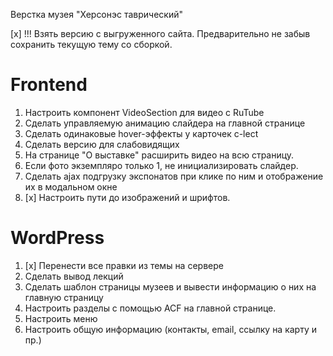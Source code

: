 Верстка музея "Херсонэс таврический"

[x] !!! Взять версию с выгруженного сайта. Предварительно не забыв сохранить текущую тему со сборкой.

# Frontend
1. Настроить компонент VideoSection для видео с RuTube
2. Сделать управляемую анимацию слайдера на главной странице
3. Сделать одинаковые hover-эффекты у карточек c-lect
4. Сделать версию для слабовидящих
5. На странице "О выставке" расширить видео на всю страницу.
6. Если фото экземпляро только 1, не инициализировать слайдер.
7. Сделать ajax подгрузку экспонатов при клике по ним и отображение их в модальном окне
8. [x] Настроить пути до изображений и шрифтов.

# WordPress
1. [x] Перенести все правки из темы на сервере
2. Сделать вывод лекций
3. Сделать шаблон страницы музеев и вывести информацию о них на главную страницу
4. Настроить разделы с помощью ACF на главной странице.
5. Настроить меню
6. Настроить общую информацию (контакты, email, ссылку на карту и пр.)